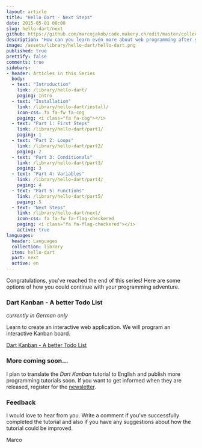 ```yaml
---
layout: article
title: "Hello Dart - Next Steps"
date: 2015-05-01 00:00
slug: hello-dart/next
github: https://github.com/marcojakob/code.makery.ch/edit/master/collections/library/hello-dart-en-next.md
description: "How can you learn even more about web programming after you've completed the Hello Dart tutorial."
image: /assets/library/hello-dart/hello-dart.png
published: true
prettify: false
comments: true
sidebars:
- header: Articles in this Series
  body:
  - text: "Introduction"
    link: /library/hello-dart/
    paging: Intro
  - text: "Installation"
    link: /library/hello-dart/install/
    icon-css: fa fa-fw fa-cog
    paging: <i class="fa fa-cog"></i>
  - text: "Part 1: First Steps"
    link: /library/hello-dart/part1/
    paging: 1
  - text: "Part 2: Loops"
    link: /library/hello-dart/part2/
    paging: 2
  - text: "Part 3: Conditionals"
    link: /library/hello-dart/part3/
    paging: 3
  - text: "Part 4: Variables"
    link: /library/hello-dart/part4/
    paging: 4
  - text: "Part 5: Functions"
    link: /library/hello-dart/part5/
    paging: 5
  - text: "Next Steps"
    link: /library/hello-dart/next/
    icon-css: fa fa-fw fa-flag-checkered
    paging: <i class="fa fa-flag-checkered"></i>
    active: true
languages:
  header: Languages
  collection: library
  item: hello-dart
  part: next
  active: en
---
```



Congratulations, you've reached the end of this series! Here are some options of how you could continue with your programming adventure.


### Dart Kanban - A better Todo List

*currently in German only*

Learn to create an interactive web application. We will program an interactive Kanban board.

<a href="/library/dart-kanban/de/" class="btn btn-warning"><i class="fa fa-hand-o-right"></i> Dart Kanban - A better Todo List</a>


### More coming soon...

I plan to translate the *Dart Kanban* tutorial to English and publish more programming tutorials soon. If you want to get informed when they are released, register for the [newsletter](https://tinyletter.com/codemakery).


### Feedback

I would love to hear from you. Write a comment if you've successfully completed the tutorial and also if you have any suggestions about how the tutorial could be improved. <a href="#disqus_thread"><i class="fa fa-comment-o"></i></a>

<i class="fa fa-beer"></i> Marco
